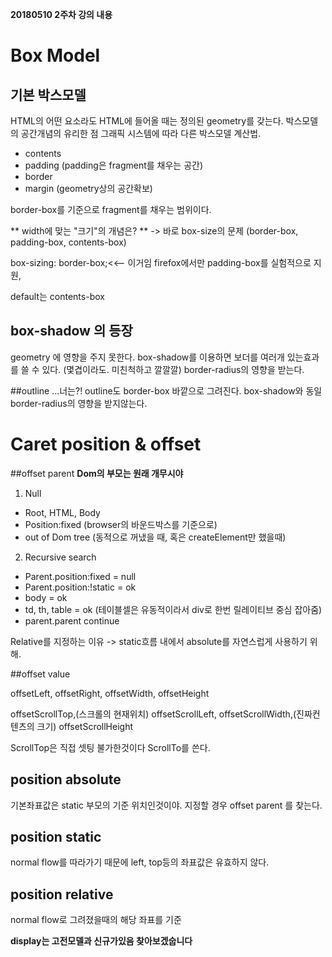 **20180510 2주차 강의 내용**

# Box Model 

## 기본 박스모델 
HTML의 어떤 요소라도 HTML에 들어올 때는 정의된 geometry를 갖는다.
박스모델의 공간개념의 유리한 점 
그래픽 시스템에 따라 다른 박스모델 계산법. 

-   contents
-   padding (padding은 fragment를 채우는 공간)
-   border
-   margin (geometry상의 공간확보)

border-box를 기준으로 fragment를 채우는 범위이다. 

** width에 맞는 "크기"의 개념은? **
-> 바로 box-size의 문제 (border-box, padding-box, contents-box)

box-sizing: border-box;<<-- 이거임 
firefox에서만 padding-box를 실험적으로 지원, 

default는 contents-box 

## box-shadow 의 등장
geometry 에 영향을 주지 못한다. 
box-shadow를 이용하면 보더를 여러개 있는효과를 쓸 수 있다. 
(몇겹이라도. 미친척하고 깔깔깔)
border-radius의 영향을 받는다.

##outline ...너는?!
outline도 border-box 바깥으로 그려진다. box-shadow와 동일
border-radius의 영향을 받지않는다.


# Caret position & offset

##offset parent
**Dom의 부모는 원래 개무시야**

1. Null 
-   Root, HTML, Body
-   Position:fixed (browser의 바운드박스를 기준으로)
-   out of Dom tree (동적으로 꺼냈을 때, 혹은 createElement만 했을때)

2. Recursive search
-  Parent.position:fixed = null
-  Parent.position:!static = ok
-  body = ok
-  td, th, table = ok (테이블셀은 유동적이라서 div로 한번 릴레이티브 중심 잡아줌)
-  parent.parent continue

Relative를 지정하는 이유 
-> static흐름 내에서 absolute를 
자연스럽게 사용하기 위해.

##offset value

offsetLeft, offsetRight, offsetWidth, offsetHeight

offsetScrollTop,(스크롤의 현재위치)
offsetScrollLeft,
offsetScrollWidth,(진짜컨텐츠의 크기)
offsetScrollHeight

ScrollTop은 직접 셋팅 불가한것이다
ScrollTo를 쓴다.

## position absolute
기본좌표값은 static 부모의 기준 위치인것이야.
지정할 경우 offset parent 를 찾는다.

## position static
normal flow를 따라가기 때문에 left, top등의 좌표값은 유효하지 않다.

## position relative
normal flow로 그려졌을때의 해당 좌표를 기준

**display는 고전모델과 신규가있음 찾아보겠숩니다**




  


